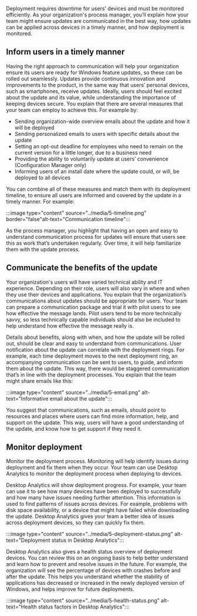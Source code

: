 Deployment requires downtime for users’ devices and must be monitored efficiently. As your organization's process manager, you’ll explain how your team might ensure updates are communicated in the best way, how updates can be applied across devices in a timely manner, and how deployment is monitored.

## Inform users in a timely manner

Having the right approach to communication will help your organization ensure its users are ready for Windows feature updates, so these can be rolled out seamlessly. Updates provide continuous innovation and improvements to the product, in the same way that users’ personal devices, such as smartphones, receive updates. Ideally, users should feel excited about the update and its value, while understanding the importance of keeping devices secure. You explain that there are several measures that your team can employ to achieve this. For example by:

- Sending organization-wide overview emails about the update and how it will be deployed
- Sending personalized emails to users with specific details about the update
- Setting an opt-out deadline for employees who need to remain on the current version for a little longer, due to a business need
- Providing the ability to voluntarily update at users’ convenience (Configuration Manager only)
- Informing users of an install date where the update could, or will, be deployed to all devices

You can combine all of these measures and match them with its deployment timeline, to ensure all users are informed and covered by the update in a timely manner. For example:

:::image type="content" source="../media/5-timeline.png" border="false"alt-text="Communication timeline":::

As the process manager, you highlight that having an open and easy to understand communication process for updates will ensure that users see this as work that’s undertaken regularly. Over time, it will help familiarize them with the update process.

## Communicate the benefits of the update

Your organization's users will have varied technical ability and IT experience. Depending on their role, users will also vary in where and when they use their devices and applications. You explain that the organization’s communications about updates should be appropriate for users. Your team can prepare a communication package and trial it with pilot users to see how effective the message lands. Pilot users tend to be more technically savvy, so less technically capable individuals should also be included to help understand how effective the message really is.

Details about benefits, along with when, and how the update will be rolled out, should be clear and easy to understand from communications. User notification about the update can correlate with the deployment rings. For example, each time deployment moves to the next deployment ring, an accompanying communication can be sent to users, to guide, and inform them about the update. This way, there would be staggered communication that’s in line with the deployment processes. You explain that the team might share emails like this:

:::image type="content" source="../media/5-email.png" alt-text="Informative email about the update":::

You suggest that communications, such as emails, should point to resources and places where users can find more information, help, and support on the update. This way, users will have a good understanding of the update, and know how to get support if they need it.

## Monitor deployment

Monitor the deployment process. Monitoring will help identify issues during deployment and fix them when they occur. Your team can use Desktop Analytics to monitor the deployment process when deploying to devices.

Desktop Analytics will show deployment progress. For example, your team can use it to see how many devices have been deployed to successfully and how many have issues needing further attention. This information is used to find patterns of issues across devices. For example, problems with disk space availability, or a device that might have failed while downloading the update. Desktop Analytics gives your team a better idea of issues across deployment devices, so they can quickly fix them.

:::image type="content" source="../media/5-deployment-status.png" alt-text="Deployment status in Desktop Analytics":::

Desktop Analytics also gives a health status overview of deployment devices. You can review this on an ongoing basis to help better understand and learn how to prevent and resolve issues in the future. For example, the organization will see the percentage of devices with crashes before and after the update. This helps you understand whether the stability of applications has decreased or increased in the newly deployed version of Windows, and helps improve for future deployments.

:::image type="content" source="../media/5-health-status.png" alt-text="Health status factors in Desktop Analytics":::
